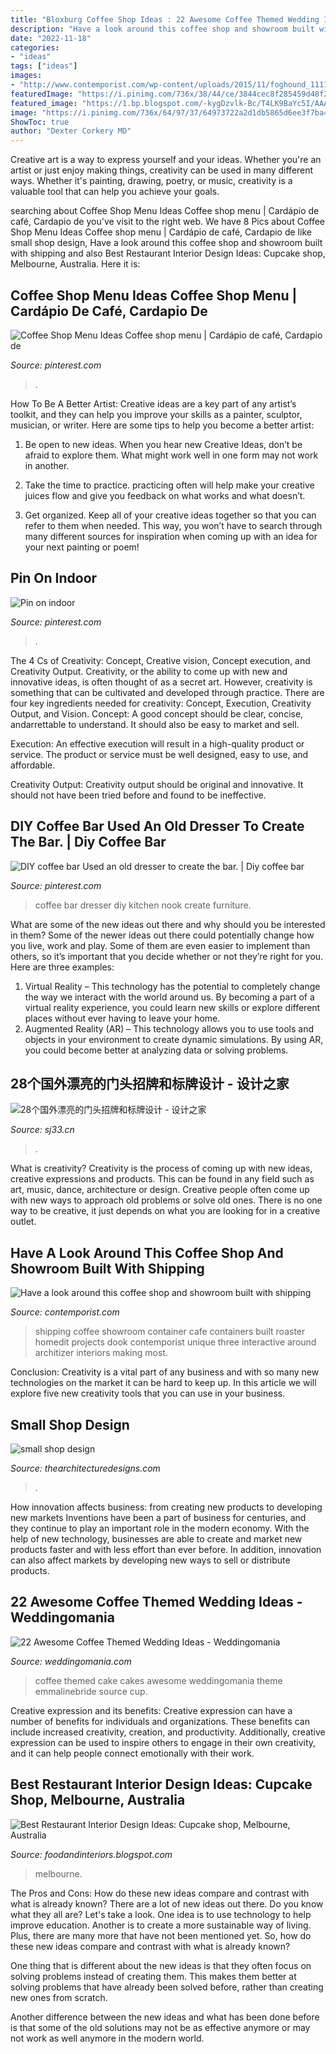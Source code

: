 ```yaml
---
title: "Bloxburg Coffee Shop Ideas : 22 Awesome Coffee Themed Wedding Ideas"
description: "Have a look around this coffee shop and showroom built with shipping"
date: "2022-11-18"
categories:
- "ideas"
tags: ["ideas"]
images:
- "http://www.contemporist.com/wp-content/uploads/2015/11/foghound_111115_07-800x1199.jpg"
featuredImage: "https://i.pinimg.com/736x/38/44/ce/3844cec8f285459d48f257a73f82dea2.jpg"
featured_image: "https://1.bp.blogspot.com/-kygDzvlk-Bc/T4LK9BaYc5I/AAAAAAAAAB4/lOmhtRmhBtQ/s1600/Cupcake+shop+Melbourne+Australia+5.jpg"
image: "https://i.pinimg.com/736x/64/97/37/64973722a2d1db5865d6ee3f7ba4d140.jpg"
ShowToc: true
author: "Dexter Corkery MD"
---
```



Creative art is a way to express yourself and your ideas. Whether you're an artist or just enjoy making things, creativity can be used in many different ways. Whether it's painting, drawing, poetry, or music, creativity is a valuable tool that can help you achieve your goals.

	

		
searching about Coffee Shop Menu Ideas Coffee shop menu | Cardápio de café, Cardapio de you've visit to the right web. We have 8 Pics about Coffee Shop Menu Ideas Coffee shop menu | Cardápio de café, Cardapio de like small shop design, Have a look around this coffee shop and showroom built with shipping and also Best Restaurant Interior Design Ideas: Cupcake shop, Melbourne, Australia. Here it is:
		
    
## Coffee Shop Menu Ideas Coffee Shop Menu | Cardápio De Café, Cardapio De

<img loading=lazy src="https://i.pinimg.com/736x/db/a4/59/dba4593c53296036d28907377a71ca8f--coffee-shop-menu-coffee-shops.jpg" onerror="this.onerror=null;this.src='https://tse3.mm.bing.net/th?id=OIP.0IjC8j_VV71tErwkf4S0rQHaN6&amp;pid=15.1';" alt="Coffee Shop Menu Ideas Coffee shop menu | Cardápio de café, Cardapio de">

_Source: pinterest.com_

>. 

	

How To Be A Better Artist:
Creative ideas are a key part of any artist’s toolkit, and they can help you improve your skills as a painter, sculptor, musician, or writer. Here are some tips to help you become a better artist:
1. Be open to new ideas. When you hear new Creative Ideas, don’t be afraid to explore them. What might work well in one form may not work in another.

2. Take the time to practice. practicing often will help make your creative juices flow and give you feedback on what works and what doesn’t.

3. Get organized. Keep all of your creative ideas together so that you can refer to them when needed. This way, you won’t have to search through many different sources for inspiration when coming up with an idea for your next painting or poem!

    
## Pin On Indoor

<img loading=lazy src="https://i.pinimg.com/736x/38/44/ce/3844cec8f285459d48f257a73f82dea2.jpg" onerror="this.onerror=null;this.src='https://tse2.mm.bing.net/th?id=OIP.wJM2XTksG7IBLp6qyftLMgHaKM&amp;pid=15.1';" alt="Pin on indoor">

_Source: pinterest.com_

>. 

	

The 4 Cs of Creativity: Concept, Creative vision, Concept execution, and Creativity Output.
Creativity, or the ability to come up with new and innovative ideas, is often thought of as a secret art. However, creativity is something that can be cultivated and developed through practice. There are four key ingredients needed for creativity: Concept, Execution, Creativity Output, and Vision.
Concept: A good concept should be clear, concise, andarrettable to understand. It should also be easy to market and sell.

Execution: An effective execution will result in a high-quality product or service. The product or service must be well designed, easy to use, and affordable.

Creativity Output: Creativity output should be original and innovative. It should not have been tried before and found to be ineffective.

    
## DIY Coffee Bar Used An Old Dresser To Create The Bar. | Diy Coffee Bar

<img loading=lazy src="https://i.pinimg.com/736x/64/97/37/64973722a2d1db5865d6ee3f7ba4d140.jpg" onerror="this.onerror=null;this.src='https://tse4.mm.bing.net/th?id=OIP.YvQv7KpFa4AIFXLYFBY59gHaLK&amp;pid=15.1';" alt="DIY coffee bar Used an old dresser to create the bar. | Diy coffee bar">

_Source: pinterest.com_

>coffee bar dresser diy kitchen nook create furniture. 

	

What are some of the new ideas out there and why should you be interested in them?
Some of the newer ideas out there could potentially change how you live, work and play. Some of them are even easier to implement than others, so it’s important that you decide whether or not they’re right for you. Here are three examples: 
1) Virtual Reality – This technology has the potential to completely change the way we interact with the world around us. By becoming a part of a virtual reality experience, you could learn new skills or explore different places without ever having to leave your home. 
2) Augmented Reality (AR) – This technology allows you to use tools and objects in your environment to create dynamic simulations. By using AR, you could become better at analyzing data or solving problems.

    
## 28个国外漂亮的门头招牌和标牌设计 - 设计之家

<img loading=lazy src="https://img.sj33.cn/uploads/allimg/201509/2213556325-11.jpg" onerror="this.onerror=null;this.src='https://tse2.mm.bing.net/th?id=OIP.v6pkKeGTC1I5Z6mEEizaCAHaLG&amp;pid=15.1';" alt="28个国外漂亮的门头招牌和标牌设计 - 设计之家">

_Source: sj33.cn_

>. 

	

What is creativity?
Creativity is the process of coming up with new ideas, creative expressions and products. This can be found in any field such as art, music, dance, architecture or design. Creative people often come up with new ways to approach old problems or solve old ones. There is no one way to be creative, it just depends on what you are looking for in a creative outlet.

    
## Have A Look Around This Coffee Shop And Showroom Built With Shipping

<img loading=lazy src="http://www.contemporist.com/wp-content/uploads/2015/11/foghound_111115_07-800x1199.jpg" onerror="this.onerror=null;this.src='https://tse3.mm.bing.net/th?id=OIP.L87ZBezWD1mMMqEns19m2wHaLG&amp;pid=15.1';" alt="Have a look around this coffee shop and showroom built with shipping">

_Source: contemporist.com_

>shipping coffee showroom container cafe containers built roaster homedit projects dook contemporist unique three interactive around architizer interiors making most. 

	

Conclusion:
Creativity is a vital part of any business and with so many new technologies on the market it can be hard to keep up. In this article we will explore five new creativity tools that you can use in your business.

    
## Small Shop Design

<img loading=lazy src="https://thearchitecturedesigns.com/wp-content/uploads/2020/06/small-shope-design-2-768x1024.jpg" onerror="this.onerror=null;this.src='https://tse3.mm.bing.net/th?id=OIP.AeZ6qxr-k9TBmCjdJXm5WgHaJ4&amp;pid=15.1';" alt="small shop design">

_Source: thearchitecturedesigns.com_

>. 

	

How innovation affects business: from creating new products to developing new markets
Inventions have been a part of business for centuries, and they continue to play an important role in the modern economy. With the help of new technology, businesses are able to create and market new products faster and with less effort than ever before. In addition, innovation can also affect markets by developing new ways to sell or distribute products.

    
## 22 Awesome Coffee Themed Wedding Ideas - Weddingomania

<img loading=lazy src="http://i.weddingomania.com/2016/03/22-awesome-coffee-themed-wedding-ideas-15.jpg" onerror="this.onerror=null;this.src='https://tse3.mm.bing.net/th?id=OIP.XpDjuZIiGYM9K_tXW88Y6gHaLH&amp;pid=15.1';" alt="22 Awesome Coffee Themed Wedding Ideas - Weddingomania">

_Source: weddingomania.com_

>coffee themed cake cakes awesome weddingomania theme emmalinebride source cup. 

	

Creative expression and its benefits:
Creative expression can have a number of benefits for individuals and organizations. These benefits can include increased creativity, creation, and productivity. Additionally, creative expression can be used to inspire others to engage in their own creativity, and it can help people connect emotionally with their work.

    
## Best Restaurant Interior Design Ideas: Cupcake Shop, Melbourne, Australia

<img loading=lazy src="https://1.bp.blogspot.com/-kygDzvlk-Bc/T4LK9BaYc5I/AAAAAAAAAB4/lOmhtRmhBtQ/s1600/Cupcake+shop+Melbourne+Australia+5.jpg" onerror="this.onerror=null;this.src='https://tse1.mm.bing.net/th?id=OIP.-eT5Uo9JQvWd_JJEGdNy4wHaLH&amp;pid=15.1';" alt="Best Restaurant Interior Design Ideas: Cupcake shop, Melbourne, Australia">

_Source: foodandinteriors.blogspot.com_

>melbourne. 

	

The Pros and Cons: How do these new ideas compare and contrast with what is already known?
There are a lot of new ideas out there. Do you know what they all are? Let's take a look. 
One idea is to use technology to help improve education. Another is to create a more sustainable way of living. Plus, there are many more that have not been mentioned yet. So, how do these new ideas compare and contrast with what is already known?

One thing that is different about the new ideas is that they often focus on solving problems instead of creating them. This makes them better at solving problems that have already been solved before, rather than creating new ones from scratch. 

Another difference between the new ideas and what has been done before is that some of the old solutions may not be as effective anymore or may not work as well anymore in the modern world.

